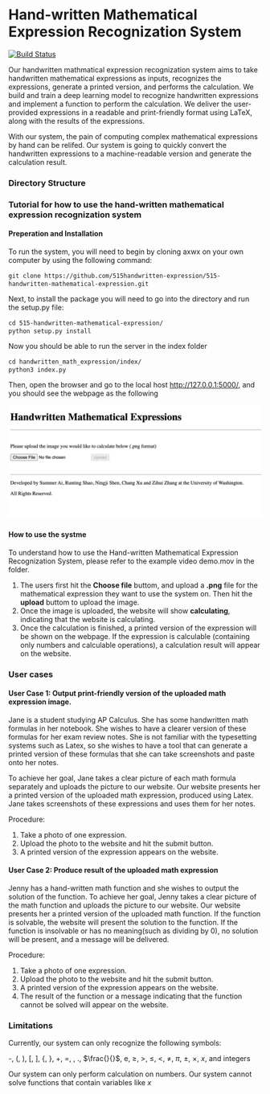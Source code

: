 # Hand-written Mathematical Expression Recognization System
[![Build Status](https://staging.travis-ci.com/515handwritten-expression/515-handwritten-mathematical-expression.svg?branch=main)](https://staging.travis-ci.com/515handwritten-expression/515-handwritten-mathematical-expression)

Our handwritten mathmatical expression recognization system aims to take handwritten mathematical expressions as inputs, recognizes the expressions, generate a printed version, and performs the calculation. We build and train a deep learning model to recognize handwritten expressions and implement a function to perform the calculation. We deliver the user-provided expressions in a readable and print-friendly format using LaTeX, along with the results of the expressions. 

With our system, the pain of computing complex mathematical expressions by hand can be relifed. Our system is going to quickly convert the handwritten expressions to a machine-readable version and generate the calculation result.

### Directory Structure


### Tutorial for how to use the hand-written mathematical expression recognization system
#### Preperation and Installation
To run the system, you will need to begin by cloning axwx on your own computer by using the following command:
```
git clone https://github.com/515handwritten-expression/515-handwritten-mathematical-expression.git
```
Next, to install the package you will need to go into the directory and run the setup.py file:
```
cd 515-handwritten-mathematical-expression/
python setup.py install
```
Now you should be able to run the server in the index folder
```
cd handwritten_math_expression/index/
python3 index.py
```
Then, open the browser and go to the local host http://127.0.0.1:5000/, and you should see the webpage as the following

<img src="webpage.png"
     alt="webpage.png"/>


#### How to use the systme
To understand how to use the Hand-written Mathematical Expression Recognization System, please refer to the example video demo.mov in the folder.
<ol>
<li>The users first hit the <b>Choose file</b> buttom, and upload a <b>.png</b> file for the mathematical expression they want to use the system on. Then hit the <b>upload</b> buttom to upload the image.</li>
<li>Once the image is uploaded, the website will show <b>calculating</b>, indicating that the website is calculating.</li>
<li>Once the calculation is finished, a printed version of the expression will be shown on the webpage. If the expression is calculable (containing only numbers and calculable operations), a calculation result will appear on the website.</li>
</ol>


### User cases
#### User Case 1: Output print-friendly version of the uploaded math expression image.
Jane is a student studying AP Calculus. She has some handwritten math formulas in her notebook. She wishes to have a clearer version of these formulas for her exam review notes. She is not familiar with the typesetting systems such as Latex, so she wishes to have a tool that can generate a printed version of these formulas that she can take screenshots and paste onto her notes. 

To achieve her goal, Jane takes a clear picture of each math formula separately and uploads the picture to our website. Our website presents her a printed version of the uploaded math expression, produced using Latex. Jane takes screenshots of these expressions and uses them for her notes.

Procedure:
<ol>
<li>Take a photo of one expression. </li>
<li>Upload the photo to the website and hit the submit button.</li>
<li>A printed version of the expression appears on the website.</li>
</ol>

#### User Case 2: Produce result of the uploaded math expression
Jenny has a hand-written math function and she wishes to output the solution of the function. 
To achieve her goal, Jenny takes a clear picture of the math function and uploads the picture to our website. Our website presents her a printed version of the uploaded math function. If the function is solvable, the website will present the solution to the function. If the function is insolvable or has no meaning(such as dividing by 0), no solution will be present, and a message will be delivered. 

Procedure:
<ol>
<li>Take a photo of one expression. </li>
<li>Upload the photo to the website and hit the submit button.</li>
<li>A printed version of the expression appears on the website.</li>
<li>The result of the function or a message indicating that the function cannot be solved will appear on the website.</li>
</ol>

### Limitations
Currently, our system can only recognize the following symbols:

-, (, ), [, ], {, }, +, =, , ., $\frac{}{}$, e, $\geq$, $\gt$, $\leq$, $\lt$, $\neq$, $\pi$, $\pm$, $\times$, $x$, and integers

Our system can only perform calculation on numbers. Our system cannot solve functions that contain variables like $`x`$

